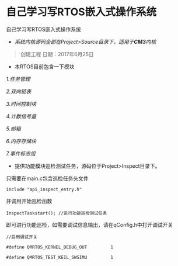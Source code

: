 # 自己学习写RTOS嵌入式操作系统

自己学习写RTOS嵌入式操作系统

* *系统内核源码全部在Project>Source目录下，适用于**CM3**内核*

> 创建工程  日期：2017年6月25日



- 本RTOS目前包含一下模块

*1.任务管理*

*2.双向链表*

*3.时间控制块*

*4.计数信号量*

*5.邮箱*

*6.内存存储块*

*7.事件标志组*

- 提供功能模块巡检测试任务，源码位于Project>Inspect目录下。

只需要在main.c包含巡检任务头文件

`include "api_inspect_entry.h"`

并调用开始巡检函数

`InspectTaskstart(); //进行功能巡检测试任务`

即可进行功能巡检，如需要调试信息输出，请在qConfig.h中打开调试开关

`//启用调试开关`

`#define QMRTOS_KERNEL_DEBUG_OUT         1`      

`#define QMRTOS_TEST_KEIL_SWSIMU         1`

